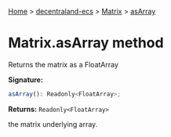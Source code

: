 [Home](./index) &gt; [decentraland-ecs](./decentraland-ecs.md) &gt; [Matrix](./decentraland-ecs.matrix.md) &gt; [asArray](./decentraland-ecs.matrix.asarray.md)

# Matrix.asArray method

Returns the matrix as a FloatArray

**Signature:**
```javascript
asArray(): Readonly<FloatArray>;
```
**Returns:** `Readonly<FloatArray>`

the matrix underlying array.
